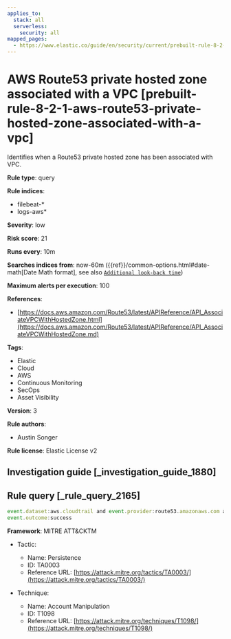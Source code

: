 ```yaml
---
applies_to:
  stack: all
  serverless:
    security: all
mapped_pages:
  - https://www.elastic.co/guide/en/security/current/prebuilt-rule-8-2-1-aws-route53-private-hosted-zone-associated-with-a-vpc.html
---
```


# AWS Route53 private hosted zone associated with a VPC [prebuilt-rule-8-2-1-aws-route53-private-hosted-zone-associated-with-a-vpc]

Identifies when a Route53 private hosted zone has been associated with VPC.

**Rule type**: query

**Rule indices**:

* filebeat-*
* logs-aws*

**Severity**: low

**Risk score**: 21

**Runs every**: 10m

**Searches indices from**: now-60m ({{ref}}/common-options.html#date-math[Date Math format], see also [`Additional look-back time`](docs-content://solutions/security/detect-and-alert/create-detection-rule.md#rule-schedule))

**Maximum alerts per execution**: 100

**References**:

* [https://docs.aws.amazon.com/Route53/latest/APIReference/API_AssociateVPCWithHostedZone.html](https://docs.aws.amazon.com/Route53/latest/APIReference/API_AssociateVPCWithHostedZone.md)

**Tags**:

* Elastic
* Cloud
* AWS
* Continuous Monitoring
* SecOps
* Asset Visibility

**Version**: 3

**Rule authors**:

* Austin Songer

**Rule license**: Elastic License v2

## Investigation guide [_investigation_guide_1880]



## Rule query [_rule_query_2165]

```js
event.dataset:aws.cloudtrail and event.provider:route53.amazonaws.com and event.action:AssociateVPCWithHostedZone and
event.outcome:success
```

**Framework**: MITRE ATT&CKTM

* Tactic:

    * Name: Persistence
    * ID: TA0003
    * Reference URL: [https://attack.mitre.org/tactics/TA0003/](https://attack.mitre.org/tactics/TA0003/)

* Technique:

    * Name: Account Manipulation
    * ID: T1098
    * Reference URL: [https://attack.mitre.org/techniques/T1098/](https://attack.mitre.org/techniques/T1098/)



